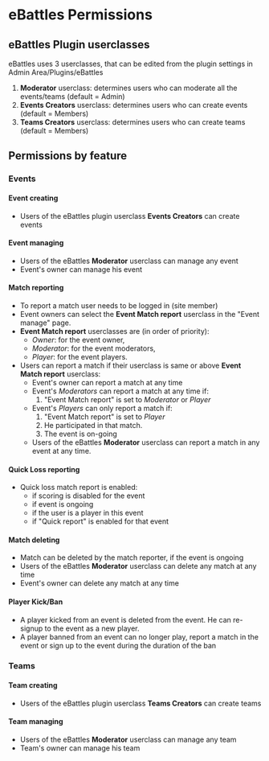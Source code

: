# eBattles Permissions #

## eBattles Plugin userclasses ##
eBattles uses 3 userclasses, that can be edited from the plugin settings in Admin Area/Plugins/eBattles
  1. **Moderator** userclass: determines users who can moderate all the events/teams (default = Admin)
  1. **Events Creators** userclass: determines users who can create events (default = Members)
  1. **Teams Creators** userclass:  determines users who can create teams (default = Members)

## Permissions by feature ##
### Events ###
#### Event creating ####
  * Users of the eBattles plugin userclass **Events Creators** can create events
#### Event managing ####
  * Users of the eBattles **Moderator** userclass can manage any event
  * Event's owner can manage his event
#### Match reporting ####
  * To report a match user needs to be logged in (site member)
  * Event owners can select the **Event Match report** userclass in the "Event manage" page.
  * **Event Match report** userclasses are (in order of priority):
    * _Owner_: for the event owner,
    * _Moderator_: for the event moderators,
    * _Player_: for the event players.
  * Users can report a match if their userclass is same or above **Event Match report** userclass:
    * Event's owner can report a match at any time
    * Event's _Moderators_ can report a match at any time if:
      1. "Event Match report" is set to _Moderator_ or _Player_
    * Event's _Players_ can only report a match if:
      1. "Event Match report" is set to _Player_
      1. He participated in that match.
      1. The event is on-going
    * Users of the eBattles **Moderator** userclass can report a match in any event at any time.
#### Quick Loss reporting ####
  * Quick loss match report is enabled:
    * if scoring is disabled for the event
    * if event is ongoing
    * if the user is a player in this event
    * if "Quick report" is enabled for that event
#### Match deleting ####
  * Match can be deleted by the match reporter, if the event is ongoing
  * Users of the eBattles **Moderator** userclass can delete any match at any time
  * Event's owner can delete any match at any time
#### Player Kick/Ban ####
  * A player kicked from an event is deleted from the event. He can re-signup to the event as a new player.
  * A player banned from an event can no longer play, report a match in the event or sign up to the event during the duration of the ban
### Teams ###
#### Team creating ####
  * Users of the eBattles plugin userclass **Teams Creators** can create teams
#### Team managing ####
  * Users of the eBattles **Moderator** userclass can manage any team
  * Team's owner can manage his team